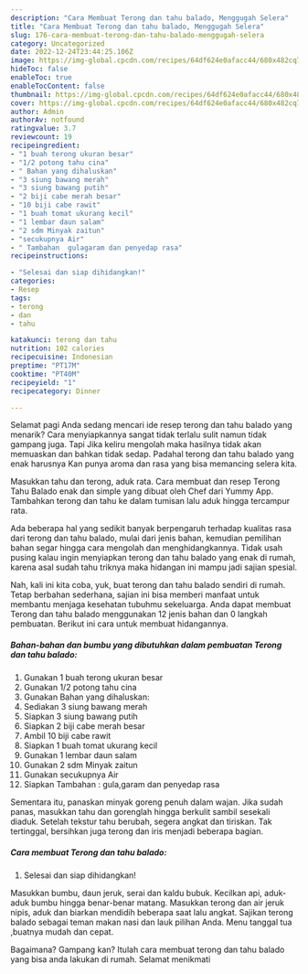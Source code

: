 ```yaml
---
description: "Cara Membuat Terong dan tahu balado, Menggugah Selera"
title: "Cara Membuat Terong dan tahu balado, Menggugah Selera"
slug: 176-cara-membuat-terong-dan-tahu-balado-menggugah-selera
category: Uncategorized
date: 2022-12-24T23:44:25.106Z
image: https://img-global.cpcdn.com/recipes/64df624e0afacc44/680x482cq70/terong-dan-tahu-balado-foto-resep-utama.jpg
hideToc: false
enableToc: true
enableTocContent: false
thumbnail: https://img-global.cpcdn.com/recipes/64df624e0afacc44/680x482cq70/terong-dan-tahu-balado-foto-resep-utama.jpg
cover: https://img-global.cpcdn.com/recipes/64df624e0afacc44/680x482cq70/terong-dan-tahu-balado-foto-resep-utama.jpg
author: Admin
authorAv: notfound
ratingvalue: 3.7
reviewcount: 19
recipeingredient:
- "1 buah terong ukuran besar"
- "1/2 potong tahu cina"
- " Bahan yang dihaluskan"
- "3 siung bawang merah"
- "3 siung bawang putih"
- "2 biji cabe merah besar"
- "10 biji cabe rawit"
- "1 buah tomat ukurang kecil"
- "1 lembar daun salam"
- "2 sdm Minyak zaitun"
- "secukupnya Air"
- " Tambahan  gulagaram dan penyedap rasa"
recipeinstructions:

- "Selesai dan siap dihidangkan!"
categories:
- Resep
tags:
- terong
- dan
- tahu

katakunci: terong dan tahu 
nutrition: 102 calories
recipecuisine: Indonesian
preptime: "PT17M"
cooktime: "PT40M"
recipeyield: "1"
recipecategory: Dinner

---
```



Selamat pagi Anda sedang mencari ide resep terong dan tahu balado yang menarik? Cara menyiapkannya sangat tidak terlalu sulit namun tidak gampang juga. Tapi Jika keliru mengolah maka hasilnya tidak akan memuaskan dan bahkan tidak sedap. Padahal terong dan tahu balado yang enak harusnya Kan punya aroma dan rasa yang bisa memancing selera kita.


Masukkan tahu dan terong, aduk rata. Cara membuat dan resep Terong Tahu Balado enak dan simple yang dibuat oleh Chef dari Yummy App. Tambahkan terong dan tahu ke dalam tumisan lalu aduk hingga tercampur rata.

Ada beberapa hal yang sedikit banyak berpengaruh terhadap kualitas rasa dari terong dan tahu balado, mulai dari jenis bahan, kemudian pemilihan bahan segar hingga cara mengolah dan menghidangkannya. Tidak usah pusing kalau ingin menyiapkan terong dan tahu balado yang enak di rumah, karena asal sudah tahu triknya maka hidangan ini mampu jadi sajian spesial.


Nah, kali ini kita coba, yuk, buat terong dan tahu balado sendiri di rumah. Tetap berbahan sederhana, sajian ini bisa memberi manfaat untuk membantu menjaga kesehatan tubuhmu sekeluarga. Anda dapat membuat Terong dan tahu balado menggunakan 12 jenis bahan dan 0 langkah pembuatan. Berikut ini cara untuk membuat hidangannya.

<!--inarticleads1-->

##### Bahan-bahan dan bumbu yang dibutuhkan dalam pembuatan Terong dan tahu balado:

1. Gunakan 1 buah terong ukuran besar
1. Gunakan 1/2 potong tahu cina
1. Gunakan  Bahan yang dihaluskan:
1. Sediakan 3 siung bawang merah
1. Siapkan 3 siung bawang putih
1. Siapkan 2 biji cabe merah besar
1. Ambil 10 biji cabe rawit
1. Siapkan 1 buah tomat ukurang kecil
1. Gunakan 1 lembar daun salam
1. Gunakan 2 sdm Minyak zaitun
1. Gunakan secukupnya Air
1. Siapkan  Tambahan : gula,garam dan penyedap rasa


Sementara itu, panaskan minyak goreng penuh dalam wajan. Jika sudah panas, masukkan tahu dan gorenglah hingga berkulit sambil sesekali diaduk. Setelah tekstur tahu berubah, segera angkat dan tiriskan. Tak tertinggal, bersihkan juga terong dan iris menjadi beberapa bagian. 

<!--inarticleads2-->

##### Cara membuat Terong dan tahu balado:


1. Selesai dan siap dihidangkan!

Masukkan bumbu, daun jeruk, serai dan kaldu bubuk. Kecilkan api, aduk-aduk bumbu hingga benar-benar matang. Masukkan terong dan air jeruk nipis, aduk dan biarkan mendidih beberapa saat lalu angkat. Sajikan terong balado sebagai teman makan nasi dan lauk pilihan Anda. Menu tanggal tua ,buatnya mudah dan cepat. 

Bagaimana? Gampang kan? Itulah cara membuat terong dan tahu balado yang bisa anda lakukan di rumah. Selamat menikmati
